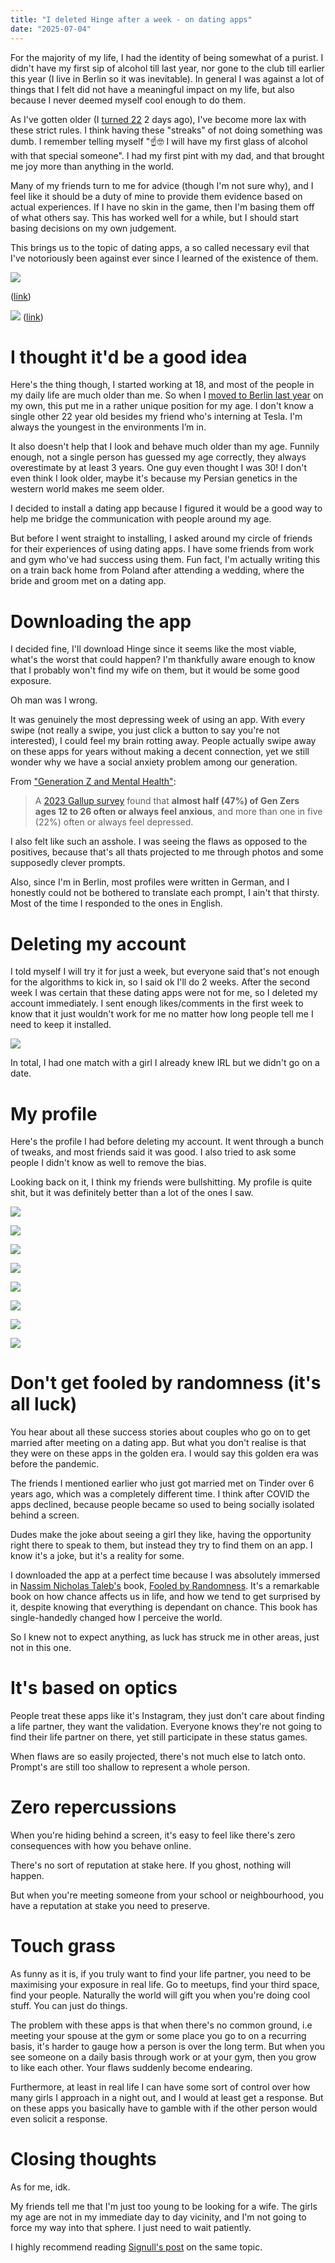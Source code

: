 ```yaml
---
title: "I deleted Hinge after a week - on dating apps"
date: "2025-07-04"
---
```

For the majority of my life, I had the identity of being somewhat of a purist. I didn't have my first sip of alcohol till last year, nor gone to the club till earlier this year (I live in Berlin so it was inevitable). In general I was against a lot of things that I felt did not have a meaningful impact on my life, but also because I never deemed myself cool enough to do them.

As I've gotten older (I [turned 22](https://parsam.io/22) 2 days ago), I've become more lax with these strict rules. I think having these "streaks" of not doing something was dumb. I remember telling myself "☝️🤓 I will have my first glass of alcohol with that special someone". I had my first pint with my dad, and that brought me joy more than anything in the world.

Many of my friends turn to me for advice (though I'm not sure why), and I feel like it should be a duty of mine to provide them evidence based on actual experiences. If I have no skin in the game, then I'm basing them off of what others say. This has worked well for a while, but I should start basing decisions on my own judgement.

This brings us to the topic of dating apps, a so called necessary evil that I've notoriously been against ever since I learned of the existence of them.

![](/levelsio-dating.webp)

([link](https://x.com/levelsio/status/1880943325261295712))

![](/wsj-dating.webp)
([link](https://x.com/davidu/status/1937149103986651552))

# I thought it'd be a good idea

Here's the thing though, I started working at 18, and most of the people in my daily life are much older than me. So when I [moved to Berlin last year](https://parsam.io/tesla) on my own, this put me in a rather unique position for my age. I don't know a single other 22 year old besides my friend who's interning at Tesla. I'm always the youngest in the environments I’m in. 

It also doesn't help that I look and behave much older than my age. Funnily enough, not a single person has guessed my age correctly, they always overestimate by at least 3 years. One guy even thought I was 30! I don't even think I look older, maybe it's because my Persian genetics in the western world makes me seem older.

I decided to install a dating app because I figured it would be a good way to help me bridge the communication with people around my age.

But before I went straight to installing, I asked around my circle of friends for their experiences of using dating apps. I have some friends from work and gym who've had success using them. Fun fact, I'm actually writing this on a train back home from Poland after attending a wedding, where the bride and groom met on a dating app.

# Downloading the app

I decided fine, I'll download Hinge since it seems like the most viable, what's the worst that could happen? I'm thankfully aware enough to know that I probably won't find my wife on them, but it would be some good exposure.

Oh man was I wrong.

It was genuinely the most depressing week of using an app. With every swipe (not really a swipe, you just click a button to say you're not interested), I could feel my brain rotting away. People actually swipe away on these apps for years without making a decent connection, yet we still wonder why we have a social anxiety problem among our generation.

From ["Generation Z and Mental Health"](https://www.aecf.org/blog/generation-z-and-mental-health):

> A [2023 Gallup sur­vey](https://www.gallup.com/analytics/506663/american-youth-research.aspx "2023 Gallup Survey") found that **almost half (47%) of Gen Zers ages 12 to 26 often or always feel anx­ious**, and more than one in five (22%) often or always feel depressed.

I also felt like such an asshole. I was seeing the flaws as opposed to the positives, because that's all thats projected to me through photos and some supposedly clever prompts.

Also, since I'm in Berlin, most profiles were written in German, and I honestly could not be bothered to translate each prompt, I ain't that thirsty. Most of the time I responded to the ones in English.

# Deleting my account

I told myself I will try it for just a week, but everyone said that's not enough for the algorithms to kick in, so I said ok I'll do 2 weeks. After the second week I was certain that these dating apps were not for me, so I deleted my account immediately. I sent enough likes/comments in the first week to know that it just wouldn't work for me no matter how long people tell me I need to keep it installed.

![](/deleted-hinge-account.jpeg)

In total, I had one match with a girl I already knew IRL but we didn't go on a date.

# My profile

Here's the profile I had before deleting my account. It went through a bunch of tweaks, and most friends said it was good. I also tried to ask some people I didn't know as well to remove the bias.

Looking back on it, I think my friends were bullshitting. My profile is quite shit, but it was definitely better than a lot of the ones I saw.

![](/hinge1.jpeg)

![](/hinge2.jpeg)

![](/hinge3.jpeg)

![](/hinge4.jpeg)

![](/hinge5.jpeg)

![](/hinge6.jpeg)

![](/hinge7.jpeg)

![](/hinge8.jpeg)


# Don't get fooled by randomness (it's all luck)
You hear about all these success stories about couples who go on to get married after meeting on a dating app. But what you don't realise is that they were on these apps in the golden era. I would say this golden era was before the pandemic.

The friends I mentioned earlier who just got married met on Tinder over 6 years ago, which was a completely different time. I think after COVID the apps declined, because people became so used to being socially isolated behind a screen.

Dudes make the joke about seeing a girl they like, having the opportunity right there to speak to them, but instead they try to find them on an app. I know it's a joke, but it's a reality for some.

I downloaded the app at a perfect time because I was absolutely immersed in [Nassim Nicholas Taleb's](https://en.wikipedia.org/wiki/Nassim_Nicholas_Taleb) book, [Fooled by Randomness](https://en.wikipedia.org/wiki/Fooled_by_Randomness). It's a remarkable book on how chance affects us in life, and how we tend to get surprised by it, despite knowing that everything is dependant on chance. This book has single-handedly changed how I perceive the world.

So I knew not to expect anything, as luck has struck me in other areas, just not in this one.

# It's based on optics
People treat these apps like it's Instagram, they just don't care about finding a life partner, they want the validation. Everyone knows they're not going to find their life partner on there, yet still participate in these status games.

When flaws are so easily projected, there's not much else to latch onto. Prompt's are still too shallow to represent a whole person. 

# Zero repercussions
When you're hiding behind a screen, it's easy to feel like there's zero consequences with how you behave online.

There's no sort of reputation at stake here. If you ghost, nothing will happen.

But when you're meeting someone from your school or neighbourhood, you have a reputation at stake you need to preserve.

# Touch grass
As funny as it is, if you truly want to find your life partner, you need to be maximising your exposure in real life. Go to meetups, find your third space, find your people. Naturally the world will gift you when you're doing cool stuff. You can just do things.

The problem with these apps is that when there's no common ground, i.e meeting your spouse at the gym or some place you go to on a recurring basis, it's harder to gauge how a person is over the long term. But when you see someone on a daily basis through work or at your gym, then you grow to like each other. Your flaws suddenly become endearing.

Furthermore, at least in real life I can have some sort of control over how many girls I approach in a night out, and I would at least get a response. But on these apps you basically have to gamble with if the other person would even solicit a response.

# Closing thoughts

As for me, idk. 

My friends tell me that I'm just too young to be looking for a wife. The girls my age are not in my immediate day to day vicinity, and I'm not going to force my way into that sphere. I just need to wait patiently.

I highly recommend reading [Signull's post](https://signull.substack.com/p/dating-apps-are-marketplaces-not) on the same topic.
